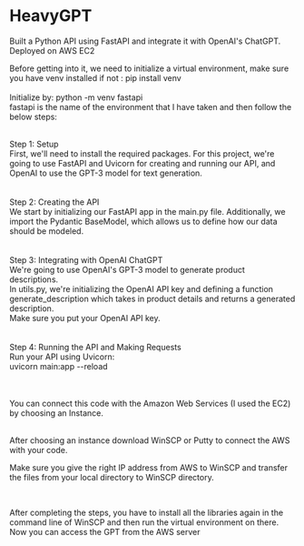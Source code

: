# HeavyGPT
Built a Python API using FastAPI and integrate it with OpenAI's ChatGPT. Deployed on AWS EC2


Before getting into it, we need to initialize a virtual environment, make sure you have venv installed if not : pip install venv<br><br>
Initialize by: python -m venv fastapi<br>
fastapi is the name of the environment that I have taken and then follow the below steps:<br><br>

Step 1: Setup <br>
First, we'll need to install the required packages. For this project, we're going to use FastAPI and Uvicorn for creating and running our API, and OpenAI to use the GPT-3 model for text generation.
<br>
<br>
<br>
Step 2: Creating the API<br>
We start by initializing our FastAPI app in the main.py file. Additionally, we import the Pydantic BaseModel, which allows us to define how our data should be modeled.
<br>
<br>
<br>
Step 3: Integrating with OpenAI ChatGPT<br>
We're going to use OpenAI's GPT-3 model to generate product descriptions.<br>
In utils.py, we're initializing the OpenAI API key and defining a function generate_description which takes in product details and returns a generated description.<br>
Make sure you put your OpenAI API key.
<br>
<br>
<br>
Step 4: Running the API and Making Requests<br>
Run your API using Uvicorn:<br>
uvicorn main:app --reload
<br>
<br>
<br>

You can connect this code with the Amazon Web Services (I used the EC2) by choosing an Instance.

<br>
After choosing an instance download WinSCP or Putty to connect the AWS with your code.
<br>

Make sure you give the right IP address from AWS to WinSCP and transfer the files from your local directory to WinSCP directory.

<br>

After completing the steps, you have to install all the libraries again in the command line of WinSCP and then run the virtual environment on there.
<br>
Now you can access the GPT from the AWS server
